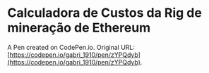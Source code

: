 # Calculadora de Custos da Rig de mineração de Ethereum

A Pen created on CodePen.io. Original URL: [https://codepen.io/gabri_1910/pen/zYPQdyb](https://codepen.io/gabri_1910/pen/zYPQdyb).

